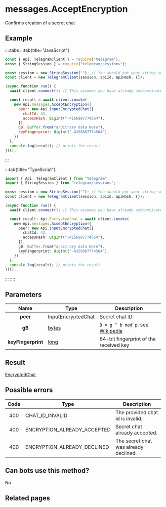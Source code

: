 # messages.AcceptEncryption

Confirms creation of a secret chat

## Example

::::tabs
:::tab{title="JavaScript"}

```js
const { Api, TelegramClient } = require("telegram");
const { StringSession } = require("telegram/sessions");

const session = new StringSession(""); // You should put your string session here
const client = new TelegramClient(session, apiId, apiHash, {});

(async function run() {
  await client.connect(); // This assumes you have already authenticated with .start()

  const result = await client.invoke(
    new Api.messages.AcceptEncryption({
      peer: new Api.InputEncryptedChat({
        chatId: 43,
        accessHash: BigInt("-4156887774564"),
      }),
      gB: Buffer.from("arbitrary data here"),
      keyFingerprint: BigInt("-4156887774564"),
    })
  );
  console.log(result); // prints the result
})();
```

:::

:::tab{title="TypeScript"}

```ts
import { Api, TelegramClient } from "telegram";
import { StringSession } from "telegram/sessions";

const session = new StringSession(""); // You should put your string session here
const client = new TelegramClient(session, apiId, apiHash, {});

(async function run() {
  await client.connect(); // This assumes you have already authenticated with .start()

  const result: Api.EncryptedChat = await client.invoke(
    new Api.messages.AcceptEncryption({
      peer: new Api.InputEncryptedChat({
        chatId: 43,
        accessHash: BigInt("-4156887774564"),
      }),
      gB: Buffer.from("arbitrary data here"),
      keyFingerprint: BigInt("-4156887774564"),
    })
  );
  console.log(result); // prints the result
})();
```

:::
::::

## Parameters

|        Name        | Type                                                                    | Description                                                                                           |
| :----------------: | ----------------------------------------------------------------------- | ----------------------------------------------------------------------------------------------------- |
|      **peer**      | [InputEncryptedChat](https://core.telegram.org/type/InputEncryptedChat) | Secret chat ID                                                                                        |
|       **gB**       | [bytes](https://core.telegram.org/type/bytes)                           | `B = g ^ b mod p`, see [Wikipedia](https://en.wikipedia.org/wiki/Diffie%E2%80%93Hellman_key_exchange) |
| **keyFingerprint** | [long](https://core.telegram.org/type/long)                             | 64-bit fingerprint of the received key                                                                |

## Result

[EncryptedChat](https://core.telegram.org/type/EncryptedChat)

## Possible errors

| Code | Type                        | Description                           |
| :--: | --------------------------- | ------------------------------------- |
| 400  | CHAT_ID_INVALID             | The provided chat id is invalid.      |
| 400  | ENCRYPTION_ALREADY_ACCEPTED | Secret chat already accepted.         |
| 400  | ENCRYPTION_ALREADY_DECLINED | The secret chat was already declined. |

## Can bots use this method?

No

## Related pages

